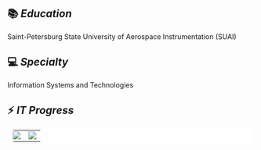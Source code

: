 <!--
**BobbyGoop/BobbyGoop** is a ✨ _special_ ✨ repository because its `README.md` (this file) appears on your GitHub profile.

Here are some ideas to get you started:

- 🔭 I’m currently working on ...
- 🌱 I’m currently learning ...
- 👯 I’m looking to collaborate on ...
- 🤔 I’m looking for help with ...
- 💬 Ask me about ...
- 📫 How to reach me: ...
- 😄 Pronouns: ...
- ⚡ Fun fact: ...
-->
## 📚 *Education*
Saint-Petersburg State University of Aerospace Instrumentation (SUAI)

## 💻 *Specialty*
Information Systems and Technologies

## ⚡ *IT Progress*
<!--
![Ivan Svezhenin's GitHub stats](https://github-readme-stats.vercel.app/api?username=BobbyGoop&count_private=True&hide_border=True)   ![Top Langs](https://github-readme-stats.vercel.app/api/top-langs/?username=BobbyGoop&langs_count=8&layout=compact&hide_border=True)
<br />
-->
<table bgcolor = "#ffffff" bordercolor = "#ffffff" width = 100% style='border-radius: 15px'>
   <tr>
    <td valign="top" align ="center">
     <a href = "https://github-readme-stats.vercel.app/api?username=BobbyGoop&count_private=True&hide_border=true&show_icons=true&custom_title=GitHub%20Stats">
        <img src = "https://github-readme-stats.vercel.app/api?username=BobbyGoop&count_private=True&hide_border=true&show_icons=true&custom_title="GitHub Stats"">
      </a>
     </td>
    <td valign="top" align ="center">
      <a href ="https://github-readme-stats.vercel.app/api/top-langs/?username=BobbyGoop&langs_count=8&layout=compact&hide_border=true">
        <img src = "https://github-readme-stats.vercel.app/api/top-langs/?username=BobbyGoop&langs_count=8&layout=compact&hide_border=true">
      </a>
     </td>
   </tr>
</table> 
